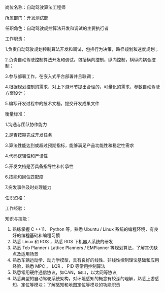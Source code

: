 岗位名称：自动驾驶算法工程师

所属部门：开发测试部

任职角色：自动驾驶规控算法开发和调试的主要执行者

  

工作职责：

1.负责自动驾驶规划控制算法开发和调试，包括行为决策，路径规划和速度规划；

2.负责自动驾驶控制算法开发和调试，包括横向控制，纵向控制，横纵向耦合控制；

3.参与部署工作，在嵌入式平台部署并且联调；

4.根据规划控制的需求，对上下游环节提出合理的，可量化的需求，参数自动驾驶方案设计；

5.编写开发过程中的技术文档，提交开发成果文件

  

衡量标准：

1.沟通与团队协作能力

2.是否按期完成开发任务

3.算法性能达到或超过预期指标，能够满足产品功能性和稳定性需求

4.代码逻辑性和严谨性

5.开发文档是否具备指导性和传承性

6.技能和岗位匹配度

7.突发事件及时处理能力

  

任职资格：

工作经验：

知识与技能：

1. 熟练掌握 C ++11、 Python 等，熟悉 Ubuntu / Linux 系统的编程环境，有良好的编程基础和编程习惯
2. 熟悉 Linux 和 ROS ，熟悉 ROS 下机器人系统的研发
3. 熟悉 Teb Planner / Lattice Planners / EMPlanner 等规划算法，了解其优缺点及适用场景
4. 熟悉车辆运动学、动力学模型，具有良好的线性、非线性控制理论基础和应用经验，熟悉 MPC 、 LQR 、 PID 等常用控制算法
5. 熟悉常用硬件通信协议，如CAN，串口，以太网等协议
6. 熟悉典型的自动驾驶系统架构，对环境感知的概念有较深的理解，熟悉上游感知、定位等模块；了解感知和地图定位等模块的功能职责